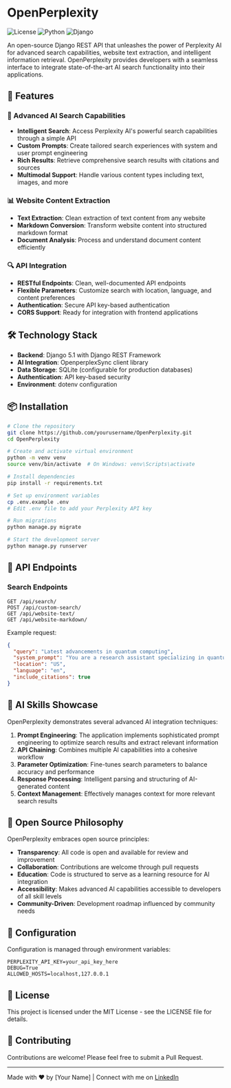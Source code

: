# OpenPerplexity

![License](https://img.shields.io/badge/license-MIT-blue.svg)
![Python](https://img.shields.io/badge/python-3.10+-blue.svg)
![Django](https://img.shields.io/badge/django-5.1.3-green.svg)

An open-source Django REST API that unleashes the power of Perplexity AI for advanced search capabilities, website text extraction, and intelligent information retrieval. OpenPerplexity provides developers with a seamless interface to integrate state-of-the-art AI search functionality into their applications.

## 🚀 Features

### 🤖 Advanced AI Search Capabilities
- **Intelligent Search**: Access Perplexity AI's powerful search capabilities through a simple API
- **Custom Prompts**: Create tailored search experiences with system and user prompt engineering
- **Rich Results**: Retrieve comprehensive search results with citations and sources
- **Multimodal Support**: Handle various content types including text, images, and more

### 📊 Website Content Extraction
- **Text Extraction**: Clean extraction of text content from any website
- **Markdown Conversion**: Transform website content into structured markdown format
- **Document Analysis**: Process and understand document content efficiently

### 🔍 API Integration
- **RESTful Endpoints**: Clean, well-documented API endpoints
- **Flexible Parameters**: Customize search with location, language, and content preferences
- **Authentication**: Secure API key-based authentication
- **CORS Support**: Ready for integration with frontend applications

## 🛠️ Technology Stack

- **Backend**: Django 5.1 with Django REST Framework
- **AI Integration**: OpenperplexSync client library
- **Data Storage**: SQLite (configurable for production databases)
- **Authentication**: API key-based security
- **Environment**: dotenv configuration

## 📦 Installation

```bash
# Clone the repository
git clone https://github.com/yourusername/OpenPerplexity.git
cd OpenPerplexity

# Create and activate virtual environment
python -m venv venv
source venv/bin/activate  # On Windows: venv\Scripts\activate

# Install dependencies
pip install -r requirements.txt

# Set up environment variables
cp .env.example .env
# Edit .env file to add your Perplexity API key

# Run migrations
python manage.py migrate

# Start the development server
python manage.py runserver
```

## 🔌 API Endpoints

### Search Endpoints

```
GET /api/search/
POST /api/custom-search/
GET /api/website-text/
GET /api/website-markdown/
```

Example request:
```json
{
  "query": "Latest advancements in quantum computing",
  "system_prompt": "You are a research assistant specializing in quantum physics",
  "location": "US",
  "language": "en",
  "include_citations": true
}
```

## 🧠 AI Skills Showcase

OpenPerplexity demonstrates several advanced AI integration techniques:

1. **Prompt Engineering**: The application implements sophisticated prompt engineering to optimize search results and extract relevant information
2. **API Chaining**: Combines multiple AI capabilities into a cohesive workflow
3. **Parameter Optimization**: Fine-tunes search parameters to balance accuracy and performance
4. **Response Processing**: Intelligent parsing and structuring of AI-generated content
5. **Context Management**: Effectively manages context for more relevant search results

## 📖 Open Source Philosophy

OpenPerplexity embraces open source principles:

- **Transparency**: All code is open and available for review and improvement
- **Collaboration**: Contributions are welcome through pull requests
- **Education**: Code is structured to serve as a learning resource for AI integration
- **Accessibility**: Makes advanced AI capabilities accessible to developers of all skill levels
- **Community-Driven**: Development roadmap influenced by community needs

## 🔧 Configuration

Configuration is managed through environment variables:

```
PERPLEXITY_API_KEY=your_api_key_here
DEBUG=True
ALLOWED_HOSTS=localhost,127.0.0.1
```

## 📄 License

This project is licensed under the MIT License - see the LICENSE file for details.

## 🤝 Contributing

Contributions are welcome! Please feel free to submit a Pull Request.

---

Made with ❤️ by [Your Name] | Connect with me on [LinkedIn](https://linkedin.com/in/yourusername)